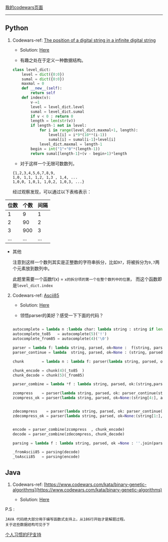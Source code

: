 


[我的codewars页面](https://www.codewars.com/users/thautwarm/completed_solutions)

------------------------


Python
-------

1. Codewars-ref:  [The position of a digital string in a infinite digital string](https://www.codewars.com/kata/the-position-of-a-digital-string-in-a-infinite-digital-string/train/python)

    - Solution: [Here](https://github.com/thautwarm/My-Blog/blob/master/codewars/The-position-of-a-digital-string-in-a-infinite-digital-string.py)

    - 有趣之处在于定义一种数据结构。

    ```python
    class level_dict:
        level = dict({0:0})
        sumal = dict({0:0})
        maxmal = 0
        def __new__(self):
            return self
        def index(v):
            v-=1
            level = level_dict.level
            sumal = level_dict.sumal
            if v < 0 : return 0
            length = len(str(v))
            if length-1 not in level:
                for i in range(level_dict.maxmal+1, length):
                    level[i] = i*9*(10**(i-1))
                    sumal[i] = sumal[i-1]+level[i]
                level_dict.maxmal = length-1
            begin = int("1"+"0"*(length-1))
            return sumal[length-1]+(v - begin+1)*length

    ```
    - 对于这样一个无限可数数列，
    ```Tex
    {1,2,3,4,5,6,7,8,9, 
    1,0, 1,1, 1,2, 1,3 , 1,4, ...
    1,0,0, 1,0,1, 1,0,2, 1,0,3, ...}
    ```

    经过观察发现，可以通过以下表格表示：

<center>

| 位数 | 个数 | 间隔 |
| ------| ------ | ------ |
| 1 | 9 | 1 |
| 2 | 90 | 2 |
| 3 | 900 | 3 |
| ... | ... | ...|

</center> 

-  其他 

    注意到这样一个数列其实是正整数的字符串拆分，比如`97`，将被拆分为`9,7`两个元素放到数列中。  

    此题里需要一个函数f(x) = `x的拆分项的第一个在整个数列中的位置`， 而这个函数即是`level_dict.index`

2. Codewars-ref: [Ascii85](https://www.codewars.com/kata/ascii85-encoding-and-decoding)

    - Solution: [Here](https://github.com/thautwarm/My-Blog/blob/master/codewars/Ascii85.py)

    - 领悟parser的美好？感受一下下面的代码？

    ```python

    autocomplete = lambda n :lambda char: lambda string : string if len(string) == n else  char*(n-len(string))+string
    autocomplete_to85   = autocomplete(5)('!')
    autocomplete_from85 = autocomplete(4)('\0') 

    parser = lambda f: lambda string, parsed, ok=None :  f(string, parsed, ok)
    parser_continue = lambda  string, parsed, ok=None : (string, parsed, True)

    chunk        = lambda n : lambda f: parser(lambda string, parsed, ok:  (string[n:], append(parsed,f(string[:n])), True) if not ok else parser_continue(string, parsed))

    chunk_encode = chunk(4)(_to85  )
    chunk_decode = chunk(5)(_from85)

    parser_combine = lambda *f : lambda string, parsed, ok:(string,parsed, False)  if not len(f) or ok else parser_combine(*f[1:])(*f[0](string,parsed, False)) 

    zcompress    = parser(lambda string, parsed, ok: parser_continue(string, parsed)   if ok  else zcompress_ok(string ,parsed  ))
    zcompress_ok = parser(lambda string, parsed, ok=None:(string[4:], append(parsed, "z"   ),   True)  if string.startswith("\0"*4) else (string, parsed, False))


    zdecompress    = parser(lambda string, parsed, ok: parser_continue(string, parsed) if ok  else zdecompress_ok(string, parsed))  
    zdecompress_ok = parser(lambda string, parsed, ok=None:(string[1:], append(parsed, "\0"*4), True)  if string.startswith('z')    else (string, parsed, False))  


    encode = parser_combine(zcompress  , chunk_encode)
    decode = parser_combine(zdecompress, chunk_decode)

    parsing = lambda f : lambda string, parsed, ok =None : ''.join(parsed) if not string else  parsing(f)(*f(string, parsed, False))

    _fromAscii85 = parsing(decode)
    _toAscii85   = parsing(encode)

    ```




Java
-------
    
1. Codewars-ref:    [https://www.codewars.com/kata/binary-genetic-algorithms](https://www.codewars.com/kata/binary-genetic-algorithms)  

    - Solution: [Here](https://github.com/thautwarm/My-Blog/blob/master/codewars/binary-genetic-algorithms.java)
 
P.S :   
    
    JAVA 代码绝大部分用于编写函数式支持上，从186行开始才是解题过程。
    关于这些数据结构可见于下
    
  [个人习惯的FP支持](https://github.com/thautwarm/Stardust/tree/master/libexercise)